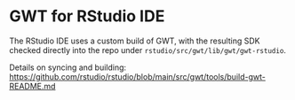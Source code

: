 # GWT for RStudio IDE

The RStudio IDE uses a custom build of GWT, with the resulting SDK checked directly into
the repo under `rstudio/src/gwt/lib/gwt/gwt-rstudio`.

Details on syncing and building: <https://github.com/rstudio/rstudio/blob/main/src/gwt/tools/build-gwt-README.md>

